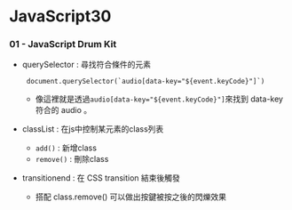 # JavaScript30

### 01 - JavaScript Drum Kit
* querySelector : 尋找符合條件的元素
    <pre><code> document.querySelector(`audio[data-key="${event.keyCode}"]`) </pre></code>
    * 像這裡就是透過`audio[data-key="${event.keyCode}"]`來找到 data-key 符合的 audio 。  

* classList : 在js中控制某元素的class列表
    * `add()` : 新增class
    * `remove()` : 刪除class
* transitionend : 在 CSS transition 結束後觸發
    * 搭配 class.remove() 可以做出按鍵被按之後的閃爍效果
